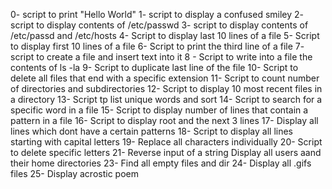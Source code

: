 0- script to print "Hello World"
1- script to display a confused smiley
2- script to display contents of /etc/passwd
3- script to display contents of /etc/passd and /etc/hosts
4- Script to display last 10 lines of a file
5- Script to display first 10 lines of a file
6- Script to print the third line of a file
7- script to create a file and insert text into it
8 - Script to write into a file the contents of ls -la
9- Script to duplicate last line of the file
10- Script to delete all files that end with a specific extension
11- Script to count number of directories and subdirectories
12- Script to display 10 most recent files in a directory
13- Script tp list unique words and sort
14- Script to search for a specific word in a file
15- Script to display number of lines that contain a pattern in a file
16- Script to display root and the next 3 lines
17- Display all lines which dont have a certain patterns
18- Script to display all lines starting with capital letters
19- Replace all characters individually
20- Script to delete specific letters
21- Reverse input of a string
Display all users aand their home directories
23- Find all empty files and dir
24- Display all .gifs files
25- Display acrostic poem
